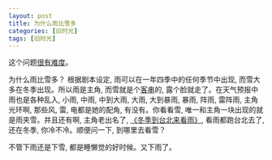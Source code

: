 ```yaml
---
layout: post
title: 为什么雨比雪多
categories: [旧时光]
tags: [旧时光]
---
```


这个问题[很有难度](http://www.zhihu.com/question/21063970)。

为什么雨比雪多？ 根据剧本设定, 雨可以在一年四季中的任何季节中出现, 而雪大多在冬季出现。所以雨是主角, 而雪就是个[客串](http://baike.baidu.com/view/403860.htm)的, 露个脸就走了。在天气预报中雨也是各种乱入, 小雨, 中雨, 中到大雨, 大雨, 大到暴雨, 暴雨, 阵雨, 雷阵雨,  主角光环啊, 那些风, 雷, 电都是她的配角, 有没有。你看看雪, 唯一和主角一块出现的就是雨夹雪。并且还有啊, 主角老出名了, [《冬季到台北来看雨》](http://music.163.com/#/m/song?id=276678), 看雨都跑台北去了, 还在冬季, 你冷不冷。顺便问一下, 到哪里去看雪？

不管下雨还是下雪, 都是睡懒觉的好时候。又下雨了。